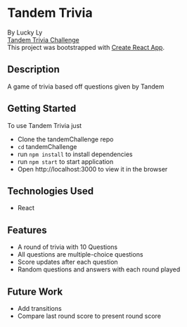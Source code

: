 # Tandem Trivia

By Lucky Ly <br>
[Tandem Trivia Challenge ](https://tandemchallenge.herokuapp.com/) <br>
This project was bootstrapped with [Create React App](https://github.com/facebook/create-react-app).

## Description

A game of trivia based off questions given by Tandem

## Getting Started

To use Tandem Trivia just 

* Clone the tandemChallenge repo
* `cd` tandemChallenge
* run `npm install` to install dependencies 
* run `npm start` to start application
* Open http://localhost:3000 to view it in the browser

## Technologies Used
* React 

## Features
* A round of trivia with 10 Questions
* All questions are multiple-choice questions
* Score updates after each question
* Random questions and answers with each round played

## Future Work
* Add transitions 
* Compare last round score to present round score 

